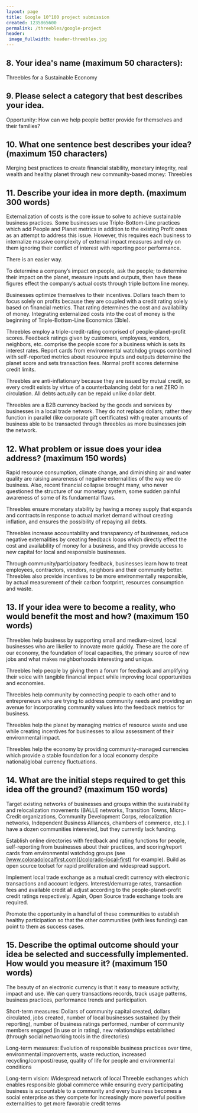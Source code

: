 ```yaml
---
layout: page
title: Google 10^100 project submission
created: 1235865600
permalink: /threebles/google-project
header:
 image_fullwidth: header-threebles.jpg
---
```


## 8. Your idea's name (maximum 50 characters):

Threebles for a Sustainable Economy

## 9. Please select a category that best describes your idea.

Opportunity: How can we help people better provide for themselves and their families?

## 10. What one sentence best describes your idea? (maximum 150 characters)

Merging best practices to create financial stability, monetary integrity, real wealth and healthy planet through new community-based money: Threebles

## 11. Describe your idea in more depth. (maximum 300 words)

Externalization of costs is the core issue to solve to achieve sustainable business practices. Some businesses use Triple-Bottom-Line practices which add People and Planet metrics in addition to the existing Profit ones as an attempt to address this issue. However, this requires each business to internalize massive complexity of external impact measures and rely on them ignoring their conflict of interest with reporting poor performance.

There is an easier way.

To determine a company’s impact on people, ask the people; to determine their impact on the planet, measure inputs and outputs, then have these figures effect the company’s actual costs through triple bottom line money.

Businesses optimize themselves to their incentives. Dollars teach them to focus solely on profits because they are coupled with a credit rating solely based on financial metrics. That rating determines the cost and availability of money. Integrating externalized costs into the cost of money is the beginning of Triple-Bottom-Line Economics (3ble).

Threebles employ a triple-credit-rating comprised of people-planet-profit scores. Feedback ratings given by customers, employees, vendors, neighbors, etc. comprise the people score for a business which is sets its interest rates. Report cards from environmental watchdog groups combined with self-reported metrics about resource inputs and outputs determine the planet score and sets transaction fees. Normal profit scores determine credit limits.

Threebles are anti-inflationary because they are issued by mutual credit, so every credit exists by virtue of a counterbalancing debt for a net ZERO in circulation. All debts actually can be repaid unlike dollar debt.

Threebles are a B2B currency backed by the goods and services by businesses in a local trade network. They do not replace dollars; rather they function in parallel (like corporate gift certificates) with greater amounts of business able to be transacted through threebles as more businesses join the network.

## 12. What problem or issue does your idea address? (maximum 150 words)

Rapid resource consumption, climate change, and diminishing air and water quality are raising awareness of negative externalities of the way we do business. Also, recent financial collapse brought many, who never questioned the structure of our monetary system, some sudden painful awareness of some of its fundamental flaws.

Threebles ensure monetary stability by having a money supply that expands and contracts in response to actual market demand without creating inflation, and ensures the possibility of repaying all debts.

Threebles increase accountability and transparency of businesses, reduce negative externalities by creating feedback loops which directly effect the cost and availability of money for a business, and they provide access to new capital for local and responsible businesses.

Through community/participatory feedback, businesses learn how to treat employees, contractors, vendors, neighbors and their community better. Threebles also provide incentives to be more environmentally responsible, by actual measurement of their carbon footprint, resources consumption and waste.

## 13. If your idea were to become a reality, who would benefit the most and how? (maximum 150 words)

Threebles help business by supporting small and medium-sized, local businesses who are likelier to innovate more quickly. These are the core of our economy, the foundation of local capacities, the primary source of new jobs and what makes neighborhoods interesting and unique.

Threebles help people by giving them a forum for feedback and amplifying their voice with tangible financial impact while improving local opportunities and economies.

Threebles help community by connecting people to each other and to entrepreneurs who are trying to address community needs and providing an avenue for incorporating community values into the feedback metrics for business.

Threebles help the planet by managing metrics of resource waste and use while creating incentives for businesses to allow assessment of their environmental impact.

Threebles help the economy by providing community-managed currencies which provide a stable foundation for a local economy despite national/global currency fluctuations.

## 14. What are the initial steps required to get this idea off the ground? (maximum 150 words)

Target existing networks of businesses and groups within the sustainability and relocalization movements (BALLE networks, Transition Towns, Micro-Credit organizations, Community Development Corps, relocalization networks, Independent Business Alliances, chambers of commerce, etc.). I have a dozen communities interested, but they currently lack funding.

Establish online directories with feedback and rating functions for people, self-reporting from businesses about their practices, and scoring/report cards from environmental watchdog groups (see [www.coloradolocalfirst.com](/colorado-local-first) for example). Build as open source toolset for rapid proliferation and widespread support.

Implement local trade exchange as a mutual credit currency with electronic transactions and account ledgers. Interest/demurrage rates, transaction fees and available credit all adjust according to the people-planet-profit credit ratings respectively. Again, Open Source trade exchange tools are required.

Promote the opportunity in a handful of these communities to establish healthy participation so that the other communities (with less funding) can point to them as success cases.

## 15. Describe the optimal outcome should your idea be selected and successfully implemented. How would you measure it? (maximum 150 words)

The beauty of an electronic currency is that it easy to measure activity, impact and use. We can query transactions records, track usage patterns, business practices, performance trends and participation.

Short-term measures: Dollars of community capital created, dollars circulated, jobs created, number of local businesses sustained (by their reporting), number of business ratings performed, number of community members engaged (in use or in rating), new relationships established (through social networking tools in the directories)

Long-term measures: Evolution of responsible business practices over time, environmental improvements, waste reduction, increased recycling/compost/reuse, quality of life for people and environmental conditions

Long-term vision: Widespread network of local Threeble exchanges which enables responsible global commerce while ensuring every participating business is accountable to a community and every business becomes a social enterprise as they compete for increasingly more powerful positive externalities to get more favorable credit terms
